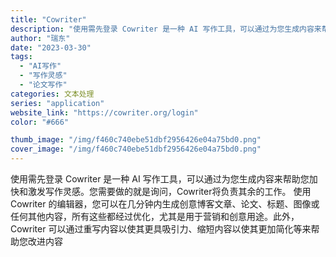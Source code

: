 ```yaml
---
title: "Cowriter"
description: "使用需先登录 Cowriter 是一种 AI 写作工具，可以通过为您生成内容来帮助您加快和激发写作灵感。您需要做的就是询"
author: "瑞东"
date: "2023-03-30"
tags:
  - "AI写作"
  - "写作灵感"
  - "论文写作"
categories: 文本处理
series: "application"
website_link: "https://cowriter.org/login"
color: "#666"

thumb_image: "/img/f460c740ebe51dbf2956426e04a75bd0.png"
cover_image: "/img/f460c740ebe51dbf2956426e04a75bd0.png"
---
```


使用需先登录 Cowriter 是一种 AI 写作工具，可以通过为您生成内容来帮助您加快和激发写作灵感。您需要做的就是询问，Cowriter将负责其余的工作。 使用 Cowriter 的编辑器，您可以在几分钟内生成创意博客文章、论文、标题、图像或任何其他内容，所有这些都经过优化，尤其是用于营销和创意用途。此外，Cowriter 可以通过重写内容以使其更具吸引力、缩短内容以使其更加简化等来帮助您改进内容